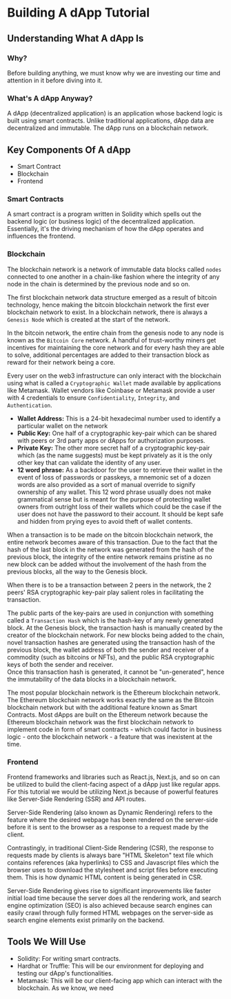 # Building A dApp Tutorial

## Understanding What A dApp Is

### Why?

Before building anything, we must know why we are investing our time and
attention in it before diving into it.

### What's A dApp Anyway?

A dApp (decentralized application) is an application whose backend logic is
built using smart contracts.
Unlike traditional applications, dApp data are decentralized and immutable. The
dApp runs on a blockchain network.

## Key Components Of A dApp

- Smart Contract
- Blockchain
- Frontend

### Smart Contracts

A smart contract is a program written in Solidity which spells
out the backend logic (or business logic) of the decentralized application.
Essentially, it's the driving mechanism of how the dApp operates and influences
the frontend.

### Blockchain

The blockchain network is a network of immutable data blocks called ``nodes``
connected to one another in a chain-like fashion where the integrity of any
node in the chain is determined by the previous node and so on.  

The first blockchain network data structure emerged as a result of bitcoin
technology, hence making the bitcoin blockchain network the first ever
blockchain network to exist. In a blockchain network, there is always a
``Genesis Node`` which is created at the start of the network.  

In the bitcoin network, the entire chain from the genesis node to any node is
known as the ``Bitcoin Core`` network. A handful of trust-worthy miners get
incentives for maintaining the core network and for every hash they are able to
solve, additional percentages are added to their transaction block as reward for
their network being a core.  

Every user on the web3 infrastructure can only interact with the blockchain
using what is called a ``Cryptographic Wallet`` made available by applications
like Metamask. Wallet vendors like Coinbase or Metamask provide a user with 4
credentials to ensure ``Confidentiality``, ``Integrity``, and ``Authentication``.

- **Wallet Address:** This is a 24-bit hexadecimal number used to identify a
particular wallet on the network
- **Public Key:** One half of a cryptographic key-pair which can be shared with
peers or 3rd party apps or dApps for authorization purposes.
- **Private Key:** The other more secret half of a cryptographic key-pair which
(as the name suggests) must be kept privately as it is the only other key that
can validate the identity of any user.
- **12 word phrase:** As a backdoor for the user to retrieve their wallet in the
event of loss of passwords or passkeys, a mnemonic set of a dozen words are
also provided as a sort of manual override to signify ownership of any wallet.
This 12 word phrase usually does not make grammatical sense but is meant for
the purpose of protecting wallet owners from outright loss of their wallets
which could be the case if the user does not have the password to their
account. It should be kept safe and hidden from prying eyes to avoid theft of
wallet contents.

When a transaction is to be made on the bitcoin blockchain network, the entire
network becomes aware of this transaction. Due to the fact that the hash of the
last block in the network was generated from the hash of the previous block,
the integrity of the entire network remains pristine as no new block can be 
added without the involvement of the hash from the previous blocks, all the way
to the Genesis block.  

When there is to be a transaction between 2 peers in the network, the 2 peers' 
RSA cryptographic key-pair play salient roles in facilitating the transaction.

The public parts of the key-pairs are used in conjunction with something called 
a ``Transaction Hash`` which is the hash-key of any newly generated block. At the 
Genesis block, the transaction hash is manually created by the creator of the 
blockchain network. For new blocks being added to the chain, novel transaction
hashes are generated using the transaction hash of the previous block, the
wallet address of both the sender and receiver of a commodity (such as bitcoins
or NFTs), and the public RSA cryptographic keys of both the sender and receiver.  
Once this transaction hash is generated, it cannot be "un-generated",
hence the immutability of the data blocks in a blockchain network.  

The most popular blockchain network is the Ethereum blockchain network. The
Ethereum blockchain network works exactly the same as the Bitcoin blockchain
network but with the additional feature known as Smart Contracts. Most dApps
are built on the Ethereum network because the Ethereum blockchain network was
the first blockchain network to implement code in form of smart contracts -
which could factor in business logic - onto the blockchain network - a feature
that was inexistent at the time.

### Frontend

Frontend frameworks and libraries such as React.js, Next.js, and so on can be
utilized to build the client-facing aspect of a dApp just like regular apps.
For this tutorial we would be utilizing Next.js because of powerful features
like Server-Side Rendering (SSR) and API routes.  

Server-Side Rendering (also known as Dynamic Rendering) refers to the feature
where the desired webpage has been rendered on the server-side before it is
sent to the browser as a response to a request made by the client.  

Contrastingly, in traditional Client-Side Rendering (CSR), the response to
requests made by clients is always bare "HTML Skeleton" text file which
contains references (aka hyperlinks) to CSS and Javascript files which the
browser uses to download the stylesheet and script files before executing them.
This is how dynamic HTML content is being generated in CSR.  

Server-Side Rendering gives rise to significant improvements like faster initial 
load time because the server does all the rendering work, and search engine
optimization (SEO) is also achieved because search engines can easily crawl
through fully formed HTML webpages on the server-side as search engine elements
exist primarily on the backend.  

## Tools We Will Use 

- Solidity: For writing smart contracts.
- Hardhat or Truffle: This will be our environment for deploying and testing
our dApp's functionalities.
- Metamask: This will be our client-facing app which can interact with the blockchain. As we know, we need  
